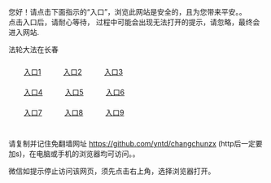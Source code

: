 您好！请点击下面指示的“入口”，浏览此网站是安全的，且为您带来平安。。 <br/>
点击入口后，请耐心等待， 过程中可能会出现无法打开的提示，请忽略，最终会进入网站. </br>

法轮大法在长春<br/>
<div style="padding:10px"><a style="margin:20px" target="_blank" href="https://dixln423w7t73.cloudfront.net/2Qpsp?wuxinz" id="ccLink1" rel="nofollow">入口1</a> <a target="_blank" style="margin:20px" href="https://d3i7e6wzsaxhuk.cloudfront.net/2Qpsp?tpaowixp" id="ccLink2" rel="nofollow">入口2</a> <a style="margin:20px" target="_blank" href="https://dsirlj1358f27.cloudfront.net/2Qpsp?hpeqdedf" id="ccLink3" rel="nofollow">入口3</a></div>

<div style="padding:10px" ><a style="margin:20px" target="_blank" href="https://dixln423w7t73.cloudfront.net/2Qpsp?wuxinz" id="ccLink4" rel="nofollow">入口4</a> <a style="margin:20px" href="https://d3i7e6wzsaxhuk.cloudfront.net/2Qpsp?tpaowixp" target="_blank" id="ccLink5" rel="nofollow">入口5</a> <a style="margin:20px" href="https://dsirlj1358f27.cloudfront.net/2Qpsp?hpeqdedf" target="_blank" id="ccLink6" rel="nofollow">入口6</a></div>

<div style="padding:10px"><a style="margin:20px" target="_blank" href="https://dixln423w7t73.cloudfront.net/2Qpsp?wuxinz" id="ccLink7" rel="nofollow">入口7</a> <a style="margin:20px" href="https://d3i7e6wzsaxhuk.cloudfront.net/2Qpsp?tpaowixp" target="_blank" id="ccLink8" rel="nofollow">入口8</a> <a style="margin:20px" target="_blank" href="https://dsirlj1358f27.cloudfront.net/2Qpsp?hpeqdedf" id="ccLink9" rel="nofollow">入口9</a></div>

<br/>



请复制并记住免翻墙网址 https://github.com/yntd/changchunzx (http后一定要加s)，在电脑或手机的浏览器均可访问。。<br/>

微信如提示停止访问该网页，须先点击右上角，选择浏览器打开。
